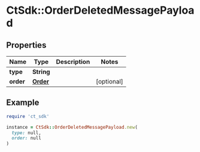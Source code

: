 # CtSdk::OrderDeletedMessagePayload

## Properties

| Name | Type | Description | Notes |
| ---- | ---- | ----------- | ----- |
| **type** | **String** |  |  |
| **order** | [**Order**](Order.md) |  | [optional] |

## Example

```ruby
require 'ct_sdk'

instance = CtSdk::OrderDeletedMessagePayload.new(
  type: null,
  order: null
)
```

